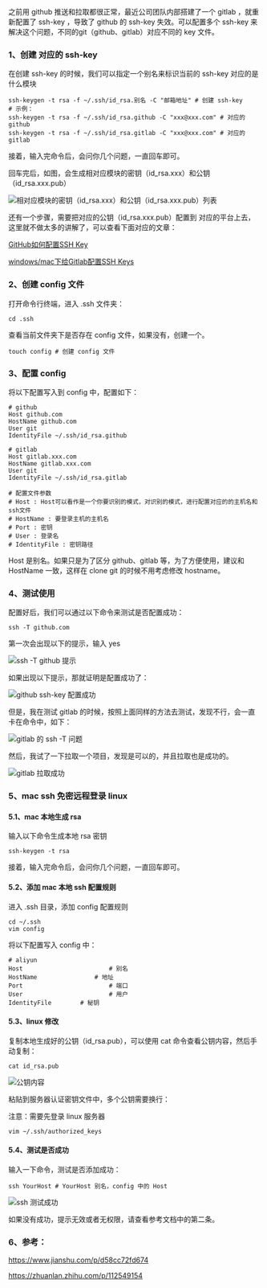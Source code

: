 之前用 github 推送和拉取都很正常，最近公司团队内部搭建了一个 gitlab ，就重新配置了 ssh-key ，导致了 github 的 ssh-key 失效。可以配置多个 ssh-key 来解决这个问题，不同的git（github、gitlab）对应不同的 key 文件。

### 1、创建 对应的 ssh-key

在创建 ssh-key 的时候，我们可以指定一个别名来标识当前的 ssh-key 对应的是什么模块

```shell
ssh-keygen -t rsa -f ~/.ssh/id_rsa.别名 -C "邮箱地址" # 创建 ssh-key
# 示例：
ssh-keygen -t rsa -f ~/.ssh/id_rsa.github -C "xxx@xxx.com" # 对应的 github
ssh-keygen -t rsa -f ~/.ssh/id_rsa.gitlab -C "xxx@xxx.com" # 对应的 gitlab
```

接着，输入完命令后，会问你几个问题，一直回车即可。

回车完后，如图，会生成相对应模块的密钥（id_rsa.xxx）和公钥（id_rsa.xxx.pub）

![相对应模块的密钥（id_rsa.xxx）和公钥（id_rsa.xxx.pub）列表](https://img-blog.csdnimg.cn/2021040317580667.png)

还有一个步骤，需要把对应的公钥（id_rsa.xxx.pub）配置到 对应的平台上去，这里就不做太多的讲解了，可以查看下面对应的文章：

[GitHub如何配置SSH Key](https://blog.csdn.net/u013778905/article/details/83501204)

[windows/mac下给Gitlab配置SSH Keys](https://blog.csdn.net/weixin_44137575/article/details/108667734)

### 2、创建 config 文件

打开命令行终端，进入 .ssh 文件夹：

```shell
cd .ssh
```

查看当前文件夹下是否存在 config 文件，如果没有，创建一个。

```shell
touch config # 创建 config 文件
```

### 3、配置 config

将以下配置写入到 config 中，配置如下：

```shell
# github
Host github.com
HostName github.com
User git
IdentityFile ~/.ssh/id_rsa.github

# gitlab
Host gitlab.xxx.com
HostName gitlab.xxx.com
User git
IdentityFile ~/.ssh/id_rsa.gitlab

# 配置文件参数
# Host : Host可以看作是一个你要识别的模式，对识别的模式，进行配置对应的的主机名和ssh文件
# HostName : 要登录主机的主机名
# Port : 密钥
# User : 登录名
# IdentityFile : 密钥路径
```

Host 是别名。如果只是为了区分 github、gitlab 等，为了方便使用，建议和 HostName 一致，这样在 clone git 的时候不用考虑修改 hostname。

### 4、测试使用

配置好后，我们可以通过以下命令来测试是否配置成功：

```shell
ssh -T github.com
```

第一次会出现以下的提示，输入 yes

![ssh -T github 提示](https://img-blog.csdnimg.cn/20210403182437957.png)

如果出现以下提示，那就证明是配置成功了：

![github ssh-key 配置成功](https://img-blog.csdnimg.cn/20210403185241549.png)

但是，我在测试 gitlab 的时候，按照上面同样的方法去测试，发现不行，会一直卡在命令中，如下：

![gitlab 的 ssh -T 问题](https://img-blog.csdnimg.cn/20210403195138648.png)

然后，我试了一下拉取一个项目，发现是可以的，并且拉取也是成功的。

![gitlab 拉取成功](https://img-blog.csdnimg.cn/20210403195304687.png)



### 5、mac ssh 免密远程登录 linux

#### 5.1、mac 本地生成 rsa

输入以下命令生成本地 rsa 密钥

```shell
ssh-keygen -t rsa
```

接着，输入完命令后，会问你几个问题，一直回车即可。

#### 5.2、添加 mac 本地 ssh 配置规则

进入 .ssh 目录，添加 config 配置规则   

```shell
cd ~/.ssh
vim config
```

将以下配置写入 config 中：

```shell
# aliyun
Host						# 别名 
HostName				# 地址
Port						# 端口
User						# 用户
IdentityFile		# 秘钥
```

#### 5.3、linux 修改

复制本地生成好的公钥（id_rsa.pub），可以使用 cat 命令查看公钥内容，然后手动复制：

```shell
cat id_rsa.pub
```

![公钥内容](https://img-blog.csdnimg.cn/20210403203642954.png)

粘贴到服务器认证密钥文件中，多个公钥需要换行：

注意：需要先登录 linux 服务器

```shell
vim ~/.ssh/authorized_keys
```

#### 5.4、测试是否成功

输入一下命令，测试是否添加成功：

```shell
ssh YourHost # YourHost 别名，config 中的 Host
```



![ssh 测试成功](https://img-blog.csdnimg.cn/20210403204047360.png)

如果没有成功，提示无效或者无权限，请查看参考文档中的第二条。

### 6、参考：

https://www.jianshu.com/p/d58cc72fd674

https://zhuanlan.zhihu.com/p/112549154